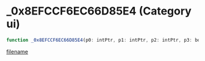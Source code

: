 # _0x8EFCCF6EC66D85E4 (Category ui)

```js
function _0x8EFCCF6EC66D85E4(p0: intPtr, p1: intPtr, p2: intPtr, p3: boolean, p4: boolean): Array
```

[filename](_0x8EFCCF6EC66D85E4_m.md ':include')